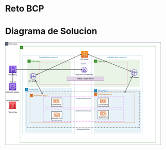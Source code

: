# Reto BCP

# Diagrama de Solucion

![Diagrama de Solucion](https://github.com/marioloaizasovero/bcp/blob/master/RetoBCP.png)
